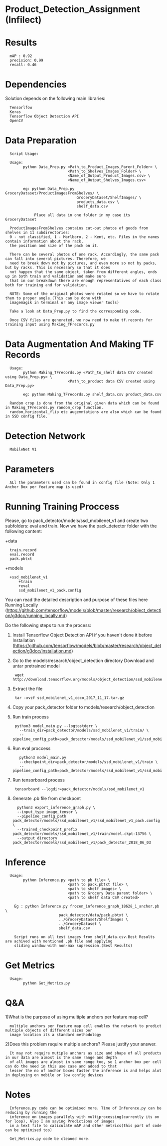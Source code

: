 # Product_Detection_Assignment (Infilect)

# Results
      
      mAP : 0.92
      precision: 0.99
      recall: 0.46

# Dependencies

Solution depends on the following main libraries:

      Tensorlfow
      Keras
      Tensorflow Object Detection API
      OpenCV

# Data Preparation
      
      Script Usage:
      
      Usage:
            python Data_Prep.py <Path_to_Product_Images_Parent_Folder> \
                                <Path_to_Shelves_Images_Folder> \
                                <Name_of_Output_Product_Images.csv> \
                                <Name_of_Output_Shelves_Images.csv>
                                
            eg: python Data_Prep.py GroceryDataset/ProductImagesFromShelves/ \
                                    GroceryDataset/ShelfImages/ \
                                    products_data.csv \
                                    shelf_data.csv
      
                 Place all data in one folder in my case its GroceryDataset
      
      ProductImagesFromShelves contains cut-out photos of goods from shelves in 11 subdirectories: 
      0 - not classified, 1 - Marlboro, 2 - Kent, etc. Files in the names contain information about the rack, 
      the position and size of the pack on it.
      
      There can be several photos of one rack. Accordingly, the same pack can fall into several pictures. Therefore, we
      need to break down not by pictures, and even more so not by packs, but by racks. This is necessary so that it does
      not happen that the same object, taken from different angles, ends up in both train and validation and make sure
      that in our breakdown there are enough representatives of each class both for training and for validation.
      
      NOTE: Some of the original photos were rotated so we have to rotate them to proper angle.(This can be done with
      imagemagik in terminal or any image viewer tools)
      
      Take a look at Data_Prep.py to find the corresponding code.
      
      Once CSV files are generated, we now need to make tf.records for training input using Making_TFrecords.py
      
# Data Augmentation And Making TF Records

      Usage:
            python Making_TFrecords.py <Path_to_shelf data CSV created using Data_Prep.py> \
                                <Path_to_product data CSV created using Data_Prep.py>
                                
            eg: python Making_TFrecords.py shelf_data.csv product_data.csv
      
      Random crop is done from the original given data which can be found in Making_TFrecords.py random_crop function.
      random_horizontal_flip etc augemntations are also which can be found in SSD config file.
      
# Detection Network
      
      MobileNet V1

# Parameters
      
      ALl the parameters used can be found in config file (Note: Only 1 Anchor Box per feature map is used)
      
# Running Training Proccess

Please, go to pack_detector/models/ssd_mobilenet_v1 and create two subfolders: eval and train. Now we have the pack_detector folder with the following content:

+data

      train.record
      eval.record
      pack.pbtxt
      
+models

      +ssd_mobilenet_v1
          +train
          +eval
          ssd_mobilenet_v1_pack.config
          
You can read the detailed description and purpose of these files here Running Locally (https://github.com/tensorflow/models/blob/master/research/object_detection/g3doc/running_locally.md)

Do the following steps to run the process:

1) Install Tensorflow Object Detection API if you haven't done it before Installation
   (https://github.com/tensorflow/models/blob/master/research/object_detection/g3doc/installation.md)

2) Go to the models/research/object_detection directory Download and untar pretrained model
        
        wget http://download.tensorflow.org/models/object_detection/ssd_mobilenet_v1_coco_2017_11_17.tar.gz
   
3) Extract the file
        
        tar -xvzf ssd_mobilenet_v1_coco_2017_11_17.tar.gz

4) Copy your pack_detector folder to models/research/object_detection

5) Run train process

        python3 model_main.py --logtostderr \
          --train_dir=pack_detector/models/ssd_mobilenet_v1/train/ \
          --pipeline_config_path=pack_detector/models/ssd_mobilenet_v1/ssd_mobilenet_v1_pack.config
          
6) Run eval proccess

          python3 model_main.py
          --checkpoint_dir=pack_detector/models/ssd_mobilenet_v1/train \
          --pipeline_config_path=pack_detector/models/ssd_mobilenet_v1/ssd_mobilenet_v1_pack.config

7) Run tensorboard process

        tensorboard --logdir=pack_detector/models/ssd_mobilenet_v1

8) Generate .pb file from checkpont
         
         python3 export_inference_graph.py \
         --input_type image_tensor \
         --pipeline_config_path pack_detector/models/ssd_mobilenet_v1/ssd_mobilenet_v1_pack.config \
         --trained_checkpoint_prefix pack_detector/models/ssd_mobilenet_v1/train/model.ckpt-13756 \
         --output_directory pack_detector/models/ssd_mobilenet_v1/pack_detector_2018_06_03

# Inference 
      
      Usage:
            python Inference.py <path to pb file> \
                                <path to pack.pbtxt file> \
                                <path to shelf images> \
                                <path to Grocery Data parent folder> \
                                <path to shelf data CSV created>
        
        Eg : python Inference.py frozen_inference_graph_18628_1_anchor.pb \
                            pack_detector/data/pack.pbtxt \
                            ../GroceryDataset/ShelfImages \
                            ../GroceryDataset \
                            shelf_data.csv
                            
        Script runs on all test images from shelf_data.csv.Best Results are achived with mentioned .pb file and applying
        sliding window with non-max supression.(Best Results) 
        
# Get Metrics 
      Usage:
            python Get_Metrics.py
            
            
# Q&A

1)What is the purpose of using multiple anchors per feature map cell?

      multiple anchors per feature map cell enables the network to predict multiple objects of different sizes per
      image location its a standard methodology
      
2)Does this problem require multiple anchors? Please justify your answer.

      It may not require mutiple anchors as size and shape of all products in our data are almost is the same range and depth
      of all images are almost in same range too, so 1 anchor box per cell can do the need in this use case and added to that
      lesser the no of anchor boxes faster the inference is and helps alot in deploying on mobile or low config devices
      
# Notes

      Inference.py code can be optimised more. Time of Inference.py can be reducing by running the 
      inference on images parallely with multiprocessing(currently its on for loop), Also I am saving Predictions of images
      in a text file to caliculate mAP and other metrics(this part of code can be optimised too) 
      
      Get_Metrics.py code be cleaned more.
      
      
